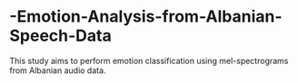 # -Emotion-Analysis-from-Albanian-Speech-Data
This study aims to perform emotion classification using mel-spectrograms from Albanian audio data.
